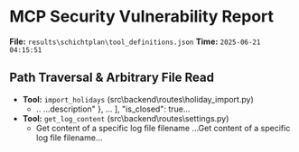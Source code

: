 # MCP Security Vulnerability Report
**File:** `results\schichtplan\tool_definitions.json`
**Time:** `2025-06-21 04:15:51`


## Path Traversal & Arbitrary File Read
- **Tool:** `import_holidays` (src\backend\routes\holiday_import.py)
    - ..
        ...description"             },             ...         ],         "is_closed": true...
- **Tool:** `get_log_content` (src\backend\routes\settings.py)
    - Get content of a specific log file filename
        ...Get content of a specific log file filename...